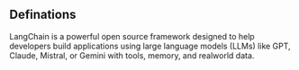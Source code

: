 ## Definations
LangChain is a powerful open source framework designed to help developers build applications using large language models (LLMs) like GPT, Claude, Mistral, or Gemini with tools, memory, and realworld data.


